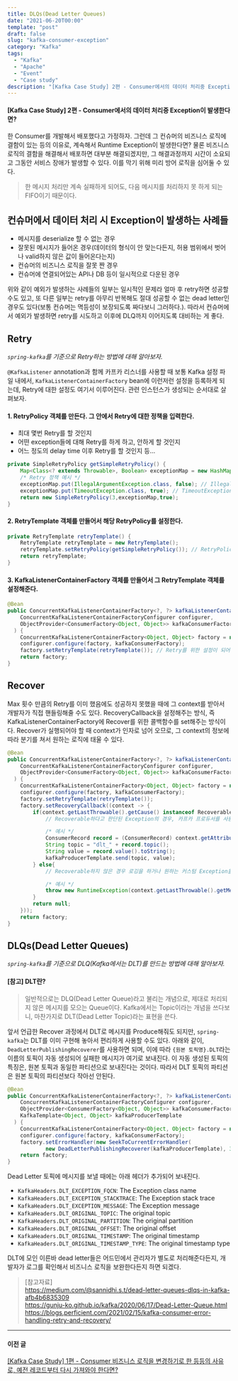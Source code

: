 ```yaml
---
title: DLQs(Dead Letter Queues)
date: "2021-06-20T00:00"
template: "post"
draft: false
slug: "kafka-consumer-exception"
category: "Kafka"
tags:
  - "Kafka"
  - "Apache"
  - "Event"
  - "Case study"
description: "[Kafka Case Study] 2편 - Consumer에서의 데이터 처리중 Exception이 발생한다면?"
---
```


#### [Kafka Case Study] 2편 - Consumer에서의 데이터 처리중 Exception이 발생한다면?

한 Consumer를 개발해서 배포했다고 가정하자. 그런데 그 컨슈머의 비즈니스 로직에 결함이 있는 등의 이유로, 계속해서 Runtime Exception이 발생한다면? 물론 비즈니스 로직의 결함을 해결해서 배포하면 대부분 해결되겠지만, 그 해결과정까지 시간이 소요되고 그동안 서비스 장애가 발생할 수 있다. 이를 막기 위해 미리 방어 로직을 심어둘 수 있다.

> 한 메시지 처리만 계속 실패하게 되어도, 다음 메시지를 처리하지 못 하게 되는 FIFO이기 때문이다.

## 컨슈머에서 데이터 처리 시 Exception이 발생하는 사례들
- 메시지를 deserialize 할 수 없는 경우
- 잘못된 메시지가 들어온 경우(데이터의 형식이 안 맞는다든지, 허용 범위에서 벗어나 valid하지 않은 값이 들어온다는지)
- 컨슈머의 비즈니스 로직을 잘못 짠 경우
- 컨슈머에 연결되어있는 API나 DB 등이 일시적으로 다운된 경우

위와 같이 예외가 발생하는 사례들의 일부는 일시적인 문제라 얼마 후 retry하면 성공할 수도 있고, 또 다른 일부는 retry를 아무리 반복해도 절대 성공할 수 없는 dead letter인 경우도 있다(보통 컨슈머는 멱등성이 보장되도록 짜다보니 그러하다.). 따라서 컨슈머에서 예외가 발생하면 retry를 시도하고 이후에 DLQ까지 이어지도록 대비하는 게 좋다.

## Retry
_`spring-kafka`를 기준으로 Retry하는 방법에 대해 알아보자._

`@KafkaListener` annotation과 함께 카프카 리스너를 사용할 때 보통 Kafka 설정 파일 내에서, `KafkaListenerContainerFactory` bean에 이런저런 설정을 등록하게 되는데, Retry에 대한 설정도 여기서 이루어진다. 관련 인스턴스가 생성되는 순서대로 살펴보자.

#### 1. RetryPolicy 객체를 만든다. 그 안에서 Retry에 대한 정책을 입력한다.
- 최대 몇번 Retry를 할 것인지
- 어떤 exception들에 대해 Retry를 하게 하고, 안하게 할 것인지
- 어느 정도의 delay time 이후 Retry를 할 것인지 등...

```java
private SimpleRetryPolicy getSimpleRetryPolicy() {
    Map<Class<? extends Throwable>, Boolean> exceptionMap = new HashMap<>();
    /* Retry 정책 예시 */
    exceptionMap.put(IllegalArgumentException.class, false); // IllegalArgumentException은 retry하지 않겠다는 뜻
    exceptionMap.put(TimeoutException.class, true); // TimeoutException은 retry하겠다는 뜻
    return new SimpleRetryPolicy(3,exceptionMap,true);
}
```

#### 2. RetryTemplate 객체를 만들어서 해당 RetryPolicy를 설정한다.
```java
private RetryTemplate retryTemplate() {
    RetryTemplate retryTemplate = new RetryTemplate();
    retryTemplate.setRetryPolicy(getSimpleRetryPolicy()); // RetryPolicy를 설정한다!
    return retryTemplate;
}
```

#### 3. KafkaListenerContainerFactory 객체를 만들어서 그 RetryTemplate 객체를 설정해준다.
```java
@Bean
public ConcurrentKafkaListenerContainerFactory<?, ?> kafkaListenerContainerFactory(
    ConcurrentKafkaListenerContainerFactoryConfigurer configurer,
    ObjectProvider<ConsumerFactory<Object, Object>> kafkaConsumerFactory
  ) {
    ConcurrentKafkaListenerContainerFactory<Object, Object> factory = new ConcurrentKafkaListenerContainerFactory<>();
    configurer.configure(factory, kafkaConsumerFactory);
    factory.setRetryTemplate(retryTemplate()); // Retry를 위한 설정이 되어있는 RetryTemplate을, 이렇게 추가한다!
    return factory;
}
```

## Recover
Max 횟수 만큼의 Retry를 이미 했음에도 성공하지 못했을 때에 그 context를 받아서 개발자가 직접 핸들링해줄 수도 있다. RecoveryCallback을 설정해주는 방식, 즉 KafkaListenerContainerFactory에 Recover를 위한 콜백함수를 set해주는 방식이다. Recover가 실행되어야 할 때 context가 인자로 넘어 오므로, 그 context의 정보에 따라 분기를 쳐서 원하는 로직에 태울 수 있다.

```java
@Bean
public ConcurrentKafkaListenerContainerFactory<?, ?> kafkaListenerContainerFactory(
    ConcurrentKafkaListenerContainerFactoryConfigurer configurer,
    ObjectProvider<ConsumerFactory<Object, Object>> kafkaConsumerFactory
  ) {
    ConcurrentKafkaListenerContainerFactory<Object, Object> factory = new ConcurrentKafkaListenerContainerFactory<>();
    configurer.configure(factory, kafkaConsumerFactory);
    factory.setRetryTemplate(retryTemplate());
    factory.setRecoveryCallback((context -> {
        if(context.getLastThrowable().getCause() instanceof RecoverableDataAccessException){
            // Recoverable하다고 판단된 Exception의 경우, 카프카 프로듀서를 사용하여 토픽으로 메시지를 발행하는 등의 조치를 여기서 취해줄 수 있다.

            /* 예시 */
            ConsumerRecord record = (ConsumerRecord) context.getAttribute("record");
            String topic = "dlt_" + record.topic();
            String value = record.value().toString();
            kafkaProducerTemplate.send(topic, value);
        } else{
            // Recoverable하지 않은 경우 로깅을 하거나 원하는 커스텀 Exception을 던져주는 등 에러 핸들링을 할 수 있다.

            /* 예시 */
            throw new RuntimeException(context.getLastThrowable().getMessage());
        }
        return null;
    }));
    return factory;
}
```


## DLQs(Dead Letter Queues)
_`spring-kafka`를 기준으로 DLQ(Kafka에서는 DLT)를 만드는 방법에 대해 알아보자._

#### [참고] DLT란?
> 일반적으로는 DLQ(Dead Letter Queue)라고 불리는 개념으로, 제대로 처리되지 않은 메시지를 모으는 Queue이다. Kafka에서는 Topic이라는 개념을 쓰다보니, 마찬가지로 DLT(Dead Letter Topic)라는 표현을 쓴다.

앞서 언급한 Recover 과정에서 DLT로 메시지를 Produce해줘도 되지만, `spring-kafka`는 DLT를 이미 구현해 놓아서 편리하게 사용할 수도 있다. 아래와 같이, `DeadLetterPublishingRecoverer`를 사용하면 되며, 이에 따라 `{원본 토픽명}.DLT`라는 이름의 토픽이 자동 생성되어 실패한 메시지가 여기로 보내진다. 이 자동 생성된 토픽의 특징은, 원본 토픽과 동일한 파티션으로 보내진다는 것이다. 따라서 DLT 토픽의 파티션은 원본 토픽의 파티션보다 작아선 안된다.

```java
@Bean
public ConcurrentKafkaListenerContainerFactory<?, ?> kafkaListenerContainerFactory(
    ConcurrentKafkaListenerContainerFactoryConfigurer configurer,
    ObjectProvider<ConsumerFactory<Object, Object>> kafkaConsumerFactory,
    KafkaTemplate<Object, Object> kafkaProducerTemplate
  ) {
	ConcurrentKafkaListenerContainerFactory<Object, Object> factory = new ConcurrentKafkaListenerContainerFactory<>();
	configurer.configure(factory, kafkaConsumerFactory);
	factory.setErrorHandler(new SeekToCurrentErrorHandler(
			new DeadLetterPublishingRecoverer(kafkaProducerTemplate), 3)); // 3번 Retry 후 실패하면 DLT로 보내겠다는 뜻
	return factory;
}
```

Dead Letter 토픽에 메시지를 보낼 때에는 아래 헤더가 추가되어 보내진다.

- `KafkaHeaders.DLT_EXCEPTION_FQCN`: The Exception class name
- `KafkaHeaders.DLT_EXCEPTION_STACKTRACE`: The Exception stack trace
- `KafkaHeaders.DLT_EXCEPTION_MESSAGE`: The Exception message
- `KafkaHeaders.DLT_ORIGINAL_TOPIC`: The original topic
- `KafkaHeaders.DLT_ORIGINAL_PARTITION`: The original partition
- `KafkaHeaders.DLT_ORIGINAL_OFFSET`: The original offset
- `KafkaHeaders.DLT_ORIGINAL_TIMESTAMP`: The original timestamp
- `KafkaHeaders.DLT_ORIGINAL_TIMESTAMP_TYPE`: The original timestamp type

DLT에 모인 이른바 dead letter들은 어드민에서 관리자가 별도로 처리해준다든지, 개발자가 로그를 확인해서 비즈니스 로직을 보완한다든지 하면 되겠다.  

> [참고자료]  
> https://medium.com/@sannidhi.s.t/dead-letter-queues-dlqs-in-kafka-afb4b6835309  
> https://gunju-ko.github.io/kafka/2020/06/17/Dead-Letter-Queue.html  
> https://blogs.perficient.com/2021/02/15/kafka-consumer-error-handling-retry-and-recovery/  

---

#### 이전 글
[[Kafka Case Study] 1편 - Consumer 비즈니스 로직을 변경하기로 한 등등의 사유로, 예전 레코드부터 다시 가져와야 한다면?](/posts/kafka-offset-reset)
